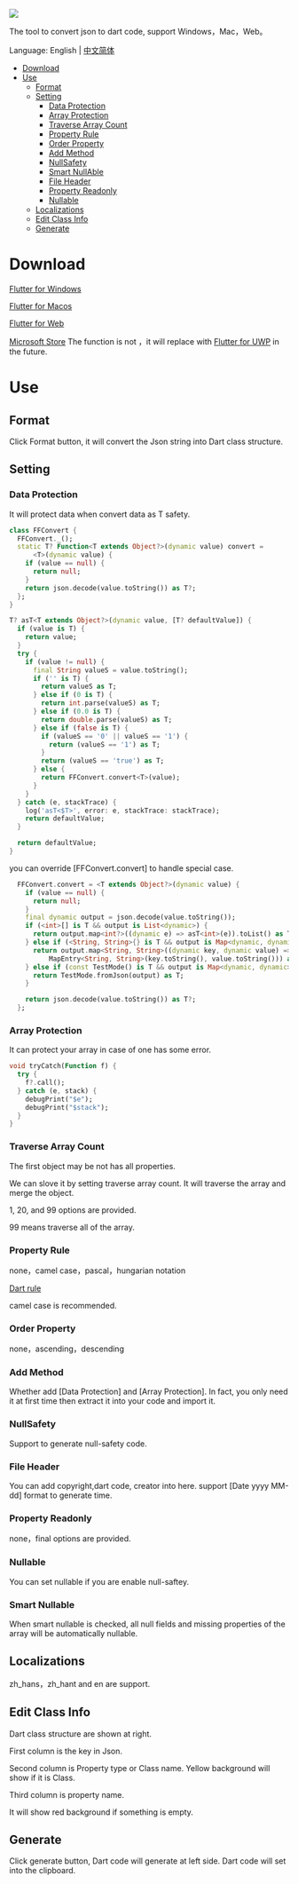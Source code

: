 ![](https://github.com/fluttercandies/JsonToDart/blob/master/UWP/Assets/Wide310x150Logo.scale-400.png)


The tool to convert json to dart code, support Windows，Mac，Web。

Language: English | [中文简体](README-ZH.md)
- [Download](#download)
- [Use](#use)
  - [Format](#format)
  - [Setting](#setting)
    - [Data Protection](#data-protection)
    - [Array Protection](#array-protection)
    - [Traverse Array Count](#traverse-array-count)
    - [Property Rule](#property-rule)
    - [Order Property](#order-property)
    - [Add Method](#add-method)
    - [NullSafety](#nullsafety)
    - [Smart NullAble](#smart-nullable)
    - [File Header](#file-header)
    - [Property Readonly](#property-readonly)
    - [Nullable](#nullable)
  - [Localizations](#localizations)
  - [Edit Class Info](#edit-class-info)
  - [Generate](#generate)

# Download

[Flutter for Windows](https://github.com/fluttercandies/JsonToDart/releases/)

[Flutter for Macos](https://github.com/fluttercandies/JsonToDart/releases/)

[Flutter for Web](https://fluttercandies.github.io/JsonToDart/)

[Microsoft Store](https://www.microsoft.com/store/apps/9NBRW9451QSR) The function is not ，it will replace with  [Flutter for UWP](https://github.com/flutter/flutter/issues/14967) in the future.

# Use

## Format

Click Format button, it will convert the Json string into Dart class structure.
## Setting
### Data Protection

 It will protect data when convert data as T safety.

```dart
class FFConvert {
  FFConvert._();
  static T? Function<T extends Object?>(dynamic value) convert =
      <T>(dynamic value) {
    if (value == null) {
      return null;
    }
    return json.decode(value.toString()) as T?;
  };
}

T? asT<T extends Object?>(dynamic value, [T? defaultValue]) {
  if (value is T) {
    return value;
  }
  try {
    if (value != null) {
      final String valueS = value.toString();
      if ('' is T) {
        return valueS as T;
      } else if (0 is T) {
        return int.parse(valueS) as T;
      } else if (0.0 is T) {
        return double.parse(valueS) as T;
      } else if (false is T) {
        if (valueS == '0' || valueS == '1') {
          return (valueS == '1') as T;
        }
        return (valueS == 'true') as T;
      } else {
        return FFConvert.convert<T>(value);
      }
    }
  } catch (e, stackTrace) {
    log('asT<$T>', error: e, stackTrace: stackTrace);
    return defaultValue;
  }

  return defaultValue;
}
```

you can override [FFConvert.convert] to handle special case.
``` dart
  FFConvert.convert = <T extends Object?>(dynamic value) {
    if (value == null) {
      return null;
    }
    final dynamic output = json.decode(value.toString());
    if (<int>[] is T && output is List<dynamic>) {
      return output.map<int?>((dynamic e) => asT<int>(e)).toList() as T;
    } else if (<String, String>{} is T && output is Map<dynamic, dynamic>) {
      return output.map<String, String>((dynamic key, dynamic value) =>
          MapEntry<String, String>(key.toString(), value.toString())) as T;
    } else if (const TestMode() is T && output is Map<dynamic, dynamic>) {
      return TestMode.fromJson(output) as T;
    }

    return json.decode(value.toString()) as T?;
  };
```

### Array Protection

It can protect your array in case of one has some error.

```dart
void tryCatch(Function f) {
  try {
    f?.call();
  } catch (e, stack) {
    debugPrint("$e");
    debugPrint("$stack");
  }
}
```

### Traverse Array Count

The first object may be not has all properties.

We can slove it by setting traverse array count. It will traverse the array and merge the object.

1, 20, and 99 options are provided.

99 means traverse all of the array.

### Property Rule

none，camel case，pascal，hungarian notation

[Dart rule](https://dart.dev/guides/language/effective-dart/style)

camel case is recommended.

### Order Property

none，ascending，descending
### Add Method

Whether add [Data Protection] and [Array Protection].
In fact, you only need it at first time then extract it into your code and import it. 
### NullSafety

Support to generate null-safety code.

### File Header

You can add copyright,dart code, creator into here. support [Date yyyy MM-dd] format to generate time.

### Property Readonly

none，final options are provided.
### Nullable

You can set nullable if you are enable null-saftey.

### Smart Nullable
When smart nullable is checked, all null fields and missing properties of the array will be automatically nullable.

## Localizations

zh_hans，zh_hant and en are support.

## Edit Class Info

 Dart class structure are shown at right.

First column is the key in Json.

Second column is Property type or Class name. Yellow background will show if it is Class.

Third column is property name.

It will show red background if something is empty.

## Generate

Click generate button, Dart code will generate at left side. Dart code will set into the clipboard.


